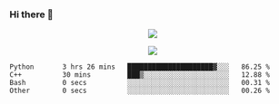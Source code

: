 ### Hi there 👋

<!--
**SuuTTT/SuuTTT** is a ✨ _special_ ✨ repository because its `README.md` (this file) appears on your GitHub profile.

Here are some ideas to get you started:

- 🔭 I’m currently working on ...
- 🌱 I’m currently learning ...
- 👯 I’m looking to collaborate on ...
- 🤔 I’m looking for help with ...
- 💬 Ask me about ...
- 📫 How to reach me: ...
- 😄 Pronouns: ...
- ⚡ Fun fact: ...
-->

<div align='center'>
    <p align='center'>
        <img src='https://github-readme-stats.vercel.app/api?line_height=27&username=SuuTTT&show_icons=true&theme=solarized-light'/>
    </p>
</div>    
<div align='center'>  
    <p align='center'>
        <img src='https://github-readme-stats.vercel.app/api/wakatime?username=SuuTTT&theme=solarized-light'/>
    </p>
    
</div>  

<!--START_SECTION:waka-->

```text
Python       3 hrs 26 mins   █████████████████████▓░░░   86.25 %
C++          30 mins         ███▒░░░░░░░░░░░░░░░░░░░░░   12.88 %
Bash         0 secs          ░░░░░░░░░░░░░░░░░░░░░░░░░   00.31 %
Other        0 secs          ░░░░░░░░░░░░░░░░░░░░░░░░░   00.26 %
```

<!--END_SECTION:waka-->

